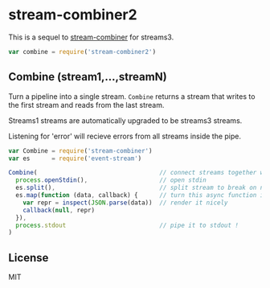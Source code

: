 # stream-combiner2

This is a sequel to
[stream-combiner](https://npmjs.org/package/stream-combiner)
for streams3.

```js
var combine = require('stream-combiner2')
```

## Combine (stream1,...,streamN)

Turn a pipeline into a single stream. `Combine` returns a stream that writes to the first stream
and reads from the last stream.

Streams1 streams are automatically upgraded to be streams3 streams.

Listening for 'error' will recieve errors from all streams inside the pipe.

```js
var Combine = require('stream-combiner')
var es      = require('event-stream')

Combine(                                  // connect streams together with `pipe`
  process.openStdin(),                    // open stdin
  es.split(),                             // split stream to break on newlines
  es.map(function (data, callback) {      // turn this async function into a stream
    var repr = inspect(JSON.parse(data))  // render it nicely
    callback(null, repr)
  }),
  process.stdout                          // pipe it to stdout !
)
```

## License

MIT
